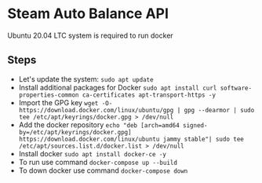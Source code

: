 # Steam Auto Balance API

Ubuntu 20.04 LTC system is required to run docker
## Steps

* Let's update the system: `sudo apt update`
* Install additional packages for Docker `sudo apt install curl software-properties-common ca-certificates apt-transport-https -y`
* Import the GPG key `wget -O- https://download.docker.com/linux/ubuntu/gpg | gpg --dearmor | sudo tee /etc/apt/keyrings/docker.gpg > /dev/null`
* Add the docker repository `echo "deb [arch=amd64 signed-by=/etc/apt/keyrings/docker.gpg] https://download.docker.com/linux/ubuntu jammy stable"| sudo tee /etc/apt/sources.list.d/docker.list > /dev/null`
* Install docker `sudo apt install docker-ce -y`
* To run use command `docker-compose up --build`
* To down docker use command `docker-compose down`
